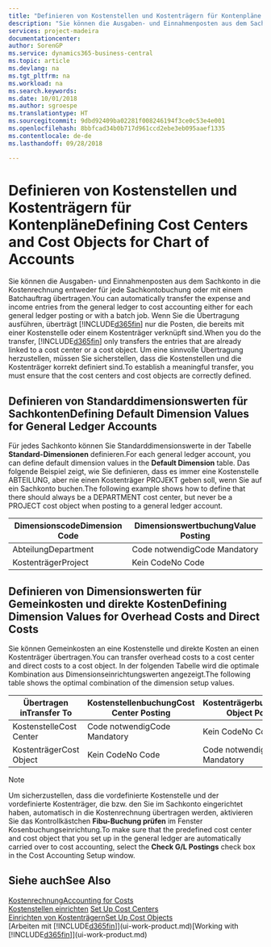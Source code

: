 ```yaml
---
title: "Definieren von Kostenstellen und Kostenträgern für Kontenpläne | Microsoft Docs"
description: "Sie können die Ausgaben- und Einnahmenposten aus dem Sachkonto in die Kostenrechnung entweder für jede Sachkontobuchung oder mit einem Batchauftrag übertragen. Wenn Sie die Übertragung ausführen, überträgt das System nur die Posten, die bereits mit einer Kostenstelle oder einem Kostenträger verknüpft sind. Um eine sinnvolle Übertragung herzustellen, müssen Sie sicherstellen, dass die Kostenstellen und die Kostenträger korrekt definiert sind."
services: project-madeira
documentationcenter: 
author: SorenGP
ms.service: dynamics365-business-central
ms.topic: article
ms.devlang: na
ms.tgt_pltfrm: na
ms.workload: na
ms.search.keywords: 
ms.date: 10/01/2018
ms.author: sgroespe
ms.translationtype: HT
ms.sourcegitcommit: 9dbd92409ba02281f008246194f3ce0c53e4e001
ms.openlocfilehash: 8bbfcad34b0b717d961ccd2ebe3eb095aaef1335
ms.contentlocale: de-de
ms.lasthandoff: 09/28/2018

---
```

# <a name="defining-cost-centers-and-cost-objects-for-chart-of-accounts"></a><span data-ttu-id="1366d-105">Definieren von Kostenstellen und Kostenträgern für Kontenpläne</span><span class="sxs-lookup"><span data-stu-id="1366d-105">Defining Cost Centers and Cost Objects for Chart of Accounts</span></span>
<span data-ttu-id="1366d-106">Sie können die Ausgaben- und Einnahmenposten aus dem Sachkonto in die Kostenrechnung entweder für jede Sachkontobuchung oder mit einem Batchauftrag übertragen.</span><span class="sxs-lookup"><span data-stu-id="1366d-106">You can automatically transfer the expense and income entries from the general ledger to cost accounting either for each general ledger posting or with a batch job.</span></span> <span data-ttu-id="1366d-107">Wenn Sie die Übertragung ausführen, überträgt [!INCLUDE[d365fin](includes/d365fin_md.md)] nur die Posten, die bereits mit einer Kostenstelle oder einem Kostenträger verknüpft sind.</span><span class="sxs-lookup"><span data-stu-id="1366d-107">When you do the transfer, [!INCLUDE[d365fin](includes/d365fin_md.md)] only transfers the entries that are already linked to a cost center or a cost object.</span></span> <span data-ttu-id="1366d-108">Um eine sinnvolle Übertragung herzustellen, müssen Sie sicherstellen, dass die Kostenstellen und die Kostenträger korrekt definiert sind.</span><span class="sxs-lookup"><span data-stu-id="1366d-108">To establish a meaningful transfer, you must ensure that the cost centers and cost objects are correctly defined.</span></span>  

## <a name="defining-default-dimension-values-for-general-ledger-accounts"></a><span data-ttu-id="1366d-109">Definieren von Standarddimensionswerten für Sachkonten</span><span class="sxs-lookup"><span data-stu-id="1366d-109">Defining Default Dimension Values for General Ledger Accounts</span></span>  
<span data-ttu-id="1366d-110">Für jedes Sachkonto können Sie Standarddimensionswerte in der Tabelle **Standard-Dimensionen** definieren.</span><span class="sxs-lookup"><span data-stu-id="1366d-110">For each general ledger account, you can define default dimension values in the **Default Dimension** table.</span></span> <span data-ttu-id="1366d-111">Das folgende Beispiel zeigt, wie Sie definieren, dass es immer eine Kostenstelle ABTEILUNG, aber nie einen Kostenträger PROJEKT geben soll, wenn Sie auf ein Sachkonto buchen.</span><span class="sxs-lookup"><span data-stu-id="1366d-111">The following example shows how to define that there should always be a DEPARTMENT cost center, but never be a PROJECT cost object when posting to a general ledger account.</span></span>  

|<span data-ttu-id="1366d-112">**Dimensionscode**</span><span class="sxs-lookup"><span data-stu-id="1366d-112">**Dimension Code**</span></span>|<span data-ttu-id="1366d-113">**Dimensionswertbuchung**</span><span class="sxs-lookup"><span data-stu-id="1366d-113">**Value Posting**</span></span>|  
|------------------------------------------|-----------------------------------------|  
|<span data-ttu-id="1366d-114">Abteilung</span><span class="sxs-lookup"><span data-stu-id="1366d-114">Department</span></span>|<span data-ttu-id="1366d-115">Code notwendig</span><span class="sxs-lookup"><span data-stu-id="1366d-115">Code Mandatory</span></span>|  
|<span data-ttu-id="1366d-116">Kostenträger</span><span class="sxs-lookup"><span data-stu-id="1366d-116">Project</span></span>|<span data-ttu-id="1366d-117">Kein Code</span><span class="sxs-lookup"><span data-stu-id="1366d-117">No Code</span></span>|  

## <a name="defining-dimension-values-for-overhead-costs-and-direct-costs"></a><span data-ttu-id="1366d-118">Definieren von Dimensionswerten für Gemeinkosten und direkte Kosten</span><span class="sxs-lookup"><span data-stu-id="1366d-118">Defining Dimension Values for Overhead Costs and Direct Costs</span></span>  
 <span data-ttu-id="1366d-119">Sie können Gemeinkosten an eine Kostenstelle und direkte Kosten an einen Kostenträger übertragen.</span><span class="sxs-lookup"><span data-stu-id="1366d-119">You can transfer overhead costs to a cost center and direct costs to a cost object.</span></span> <span data-ttu-id="1366d-120">In der folgenden Tabelle wird die optimale Kombination aus Dimensionseinrichtungswerten angezeigt.</span><span class="sxs-lookup"><span data-stu-id="1366d-120">The following table shows the optimal combination of the dimension setup values.</span></span>  

|<span data-ttu-id="1366d-121">Übertragen in</span><span class="sxs-lookup"><span data-stu-id="1366d-121">Transfer To</span></span>|<span data-ttu-id="1366d-122">Kostenstellenbuchung</span><span class="sxs-lookup"><span data-stu-id="1366d-122">Cost Center Posting</span></span>|<span data-ttu-id="1366d-123">Kostenträgerbuchung</span><span class="sxs-lookup"><span data-stu-id="1366d-123">Cost Object Posting</span></span>|  
|-----------------|-------------------------|-------------------------|  
|<span data-ttu-id="1366d-124">Kostenstelle</span><span class="sxs-lookup"><span data-stu-id="1366d-124">Cost Center</span></span>|<span data-ttu-id="1366d-125">Code notwendig</span><span class="sxs-lookup"><span data-stu-id="1366d-125">Code Mandatory</span></span>|<span data-ttu-id="1366d-126">Kein Code</span><span class="sxs-lookup"><span data-stu-id="1366d-126">No Code</span></span>|  
|<span data-ttu-id="1366d-127">Kostenträger</span><span class="sxs-lookup"><span data-stu-id="1366d-127">Cost Object</span></span>|<span data-ttu-id="1366d-128">Kein Code</span><span class="sxs-lookup"><span data-stu-id="1366d-128">No Code</span></span>|<span data-ttu-id="1366d-129">Code notwendig</span><span class="sxs-lookup"><span data-stu-id="1366d-129">Code Mandatory</span></span>|  

> [!NOTE]  
>  <span data-ttu-id="1366d-130">Um sicherzustellen, dass die vordefinierte Kostenstelle und der vordefinierte Kostenträger, die bzw. den Sie im Sachkonto eingerichtet haben, automatisch in die Kostenrechnung übertragen werden, aktivieren Sie das Kontrollkästchen **Fibu-Buchung prüfen** im Fenster Kosenbuchungseinrichtung.</span><span class="sxs-lookup"><span data-stu-id="1366d-130">To make sure that the predefined cost center and cost object that you set up in the general ledger are automatically carried over to cost accounting, select the **Check G/L Postings** check box in the Cost Accounting Setup window.</span></span>  

## <a name="see-also"></a><span data-ttu-id="1366d-131">Siehe auch</span><span class="sxs-lookup"><span data-stu-id="1366d-131">See Also</span></span>  
[<span data-ttu-id="1366d-132">Kostenrechnung</span><span class="sxs-lookup"><span data-stu-id="1366d-132">Accounting for Costs</span></span>](finance-manage-cost-accounting.md)  
<span data-ttu-id="1366d-133">[Kostenstellen einrichten](finance-how-to-set-up-cost-centers.md) </span><span class="sxs-lookup"><span data-stu-id="1366d-133">[Set Up Cost Centers](finance-how-to-set-up-cost-centers.md) </span></span>  
[<span data-ttu-id="1366d-134">Einrichten von Kostenträgern</span><span class="sxs-lookup"><span data-stu-id="1366d-134">Set Up Cost Objects</span></span>](finance-how-to-set-up-cost-objects.md)  
<span data-ttu-id="1366d-135">[Arbeiten mit [!INCLUDE[d365fin](includes/d365fin_md.md)]](ui-work-product.md)</span><span class="sxs-lookup"><span data-stu-id="1366d-135">[Working with [!INCLUDE[d365fin](includes/d365fin_md.md)]](ui-work-product.md)</span></span>


